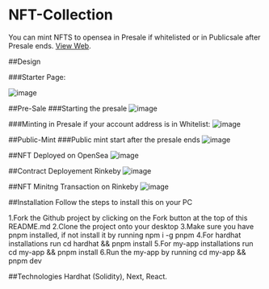 # NFT-Collection
You can mint NFTS to opensea in Presale if whitelisted or in Publicsale after Presale ends.
[View Web](https://nft-collection-fawn.vercel.app/).

##Design

###Starter Page:

![image](https://user-images.githubusercontent.com/102557215/184026262-e4a4921c-2390-4965-91f4-07953c9fe27c.png)


##Pre-Sale
###Starting the presale
![image](https://user-images.githubusercontent.com/102557215/184027200-5f22994d-57cc-4e1e-baff-b89948c1c4f7.png)

###Minting in Presale if your account address is in Whitelist:
![image](https://user-images.githubusercontent.com/102557215/184027295-21cb5b7c-9b06-4e8b-b9c8-3fea6977cd87.png)


##Public-Mint
###Public mint start after the presale ends
![image](https://user-images.githubusercontent.com/102557215/184027800-c872acc2-6c7e-465e-bf6c-98d0943be419.png)

##NFT Deployed on OpenSea
![image](https://user-images.githubusercontent.com/102557215/184027942-3fc6a23d-32b3-4997-9534-10c789d7ea41.png)

##Contract Deployement Rinkeby
![image](https://user-images.githubusercontent.com/102557215/184028088-128d6de0-de0d-464e-9c81-cd72b86696f1.png)

##NFT Minitng Transaction on Rinkeby
![image](https://user-images.githubusercontent.com/102557215/184028158-c5b28ce7-d3fb-43ef-8429-707eb771599a.png)


##Installation
Follow the steps to install this on your PC

1.Fork the Github project by clicking on the Fork button at the top of this README.md
2.Clone the project onto your desktop
3.Make sure you have pnpm installed, if not install it by running npm i -g pnpm
4.For hardhat installations run cd hardhat && pnpm install
5.For my-app installations run cd my-app && pnpm install
6.Run the my-app by running cd my-app && pnpm dev


##Technologies
Hardhat (Solidity), Next, React.








